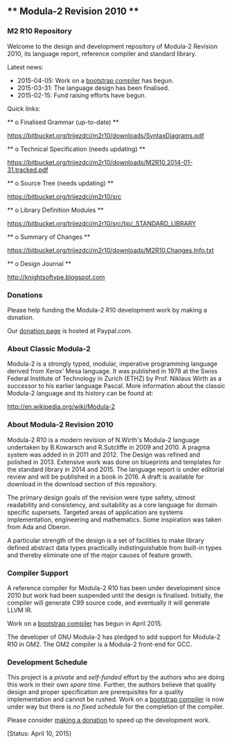 ## ** Modula-2 Revision 2010 ** ##

### M2 R10 Repository ###

Welcome to the design and development repository of Modula-2 Revision 2010,
its language report, reference compiler and standard library.

Latest news:

* 2015-04-05: Work on a [bootstrap compiler](https://bitbucket.org/trijezdci/m2r10/src/tip/bootstrap/m2bst) has begun.
* 2015-03-31: The language design has been finalised.
* 2015-02-15: Fund raising efforts have begun.

Quick links:

** o  Finalised Grammar (up-to-date) **

https://bitbucket.org/trijezdci/m2r10/downloads/SyntaxDiagrams.pdf

** o  Technical Specification (needs updating) **

https://bitbucket.org/trijezdci/m2r10/downloads/M2R10.2014-01-31.tracked.pdf

** o  Source Tree (needs updating) **

https://bitbucket.org/trijezdci/m2r10/src

** o  Library Definition Modules **

https://bitbucket.org/trijezdci/m2r10/src/tip/_STANDARD_LIBRARY

** o  Summary of Changes **

https://bitbucket.org/trijezdci/m2r10/downloads/M2R10.Changes.Info.txt

** o  Design Journal **

http://knightsoftype.blogspot.com


### Donations ###

Please help funding the Modula-2 R10 development work by making a donation.

Our [donation page](https://www.paypal.com/cgi-bin/webscr?cmd=_s-xclick&hosted_button_id=QA4WRY9TW7GT4) is hosted at Paypal.com.


### About Classic Modula-2 ###

Modula-2 is a strongly typed, modular, imperative programming language derived from
Xerox' Mesa language. It was published in 1978 at the Swiss Federal Institute of Technology
in Zurich (ETHZ) by Prof. Niklaus Wirth as a successor to his earlier language Pascal. 
More information about the classic Modula-2 language and its history can be found at:

http://en.wikipedia.org/wiki/Modula-2


### About Modula-2 Revision 2010 ###

Modula-2 R10 is a modern revision of N.Wirth's Modula-2 language undertaken by
B.Kowarsch  and R.Sutcliffe  in 2009  and 2010.  A pragma system  was added in
in 2011 and 2012.  The Design was  refined and polished in 2013.  Extensive work
was done on blueprints and templates for the standard library in 2014 and 2015.
The language report is under editorial review and will be published in a book in 2016.
A draft is available for download in the download section of this repository.

The primary design goals of the revision were type safety,  utmost readability
and consistency,  and  suitability  as a  core language   for domain  specific
supersets.   Targeted  areas   of  application   are  systems  implementation,
engineering and mathematics.  Some inspiration was taken from Ada and Oberon.

A particular strength  of the design  is  a set of facilities  to make library
defined abstract data types  practically indistinguishable from built-in types
and thereby eliminate one of the major causes of feature growth.


### Compiler Support ###

A reference compiler  for Modula-2 R10 has been  under development  since 2010
but work had been suspended until the design is finalised. Initially, the compiler will
generate C99 source code,  and eventually it will generate LLVM IR.

Work on a [bootstrap compiler](https://bitbucket.org/trijezdci/m2r10/src/tip/bootstrap/m2bst) has begun in April 2015.

The developer of GNU Modula-2 has pledged to add support for Modula-2 R10 in
GM2. The GM2 compiler is a Modula-2 front-end for GCC.


### Development Schedule ###

This project is a  *private*  and  *self-funded*  effort by the authors who are
doing this work in their own *spare* *time*.  Further, the authors believe that
quality design  and proper specification are prerequisites for a quality
implementation and cannot be rushed.  Work on a [bootstrap compiler](https://bitbucket.org/trijezdci/m2r10/src/tip/bootstrap/m2bst)
is now under way but there is *no fixed schedule* for the completion of the compiler.

Please consider [making a donation](https://www.paypal.com/cgi-bin/webscr?cmd=_s-xclick&hosted_button_id=QA4WRY9TW7GT4) to speed up the development work.


[Status: April 10, 2015]